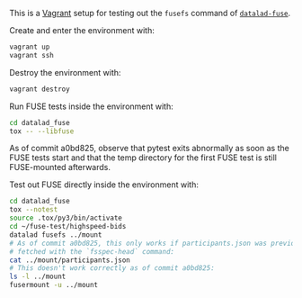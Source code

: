 This is a [Vagrant](https://www.vagrantup.com) setup for testing out the
`fusefs` command of [`datalad-fuse`](https://github.com/datalad/datalad-fuse).

Create and enter the environment with:

```bash
vagrant up
vagrant ssh
```

Destroy the environment with:

```bash
vagrant destroy
```

Run FUSE tests inside the environment with:

```bash
cd datalad_fuse
tox -- --libfuse
```

As of commit a0bd825, observe that pytest exits abnormally as soon as the FUSE
tests start and that the temp directory for the first FUSE test is still
FUSE-mounted afterwards.

Test out FUSE directly inside the environment with:

```bash
cd datalad_fuse
tox --notest
source .tox/py3/bin/activate
cd ~/fuse-test/highspeed-bids
datalad fusefs ../mount
# As of commit a0bd825, this only works if participants.json was previously
# fetched with the `fsspec-head` command:
cat ../mount/participants.json
# This doesn't work correctly as of commit a0bd825:
ls -l ../mount
fusermount -u ../mount
```
